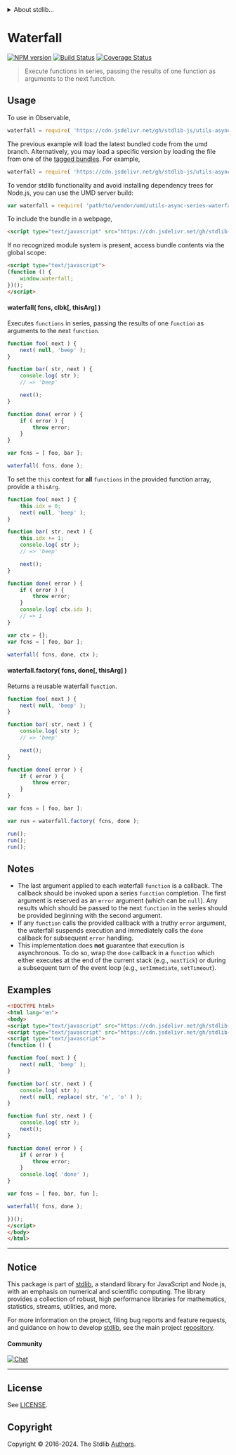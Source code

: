 <!--

@license Apache-2.0

Copyright (c) 2018 The Stdlib Authors.

Licensed under the Apache License, Version 2.0 (the "License");
you may not use this file except in compliance with the License.
You may obtain a copy of the License at

   http://www.apache.org/licenses/LICENSE-2.0

Unless required by applicable law or agreed to in writing, software
distributed under the License is distributed on an "AS IS" BASIS,
WITHOUT WARRANTIES OR CONDITIONS OF ANY KIND, either express or implied.
See the License for the specific language governing permissions and
limitations under the License.

-->


<details>
  <summary>
    About stdlib...
  </summary>
  <p>We believe in a future in which the web is a preferred environment for numerical computation. To help realize this future, we've built stdlib. stdlib is a standard library, with an emphasis on numerical and scientific computation, written in JavaScript (and C) for execution in browsers and in Node.js.</p>
  <p>The library is fully decomposable, being architected in such a way that you can swap out and mix and match APIs and functionality to cater to your exact preferences and use cases.</p>
  <p>When you use stdlib, you can be absolutely certain that you are using the most thorough, rigorous, well-written, studied, documented, tested, measured, and high-quality code out there.</p>
  <p>To join us in bringing numerical computing to the web, get started by checking us out on <a href="https://github.com/stdlib-js/stdlib">GitHub</a>, and please consider <a href="https://opencollective.com/stdlib">financially supporting stdlib</a>. We greatly appreciate your continued support!</p>
</details>

# Waterfall

[![NPM version][npm-image]][npm-url] [![Build Status][test-image]][test-url] [![Coverage Status][coverage-image]][coverage-url] <!-- [![dependencies][dependencies-image]][dependencies-url] -->

> Execute functions in series, passing the results of one function as arguments to the next function.

<!-- Section to include introductory text. Make sure to keep an empty line after the intro `section` element and another before the `/section` close. -->

<section class="intro">

</section>

<!-- /.intro -->

<!-- Package usage documentation. -->



<section class="usage">

## Usage

To use in Observable,

```javascript
waterfall = require( 'https://cdn.jsdelivr.net/gh/stdlib-js/utils-async-series-waterfall@umd/browser.js' )
```
The previous example will load the latest bundled code from the umd branch. Alternatively, you may load a specific version by loading the file from one of the [tagged bundles](https://github.com/stdlib-js/utils-async-series-waterfall/tags). For example,

```javascript
waterfall = require( 'https://cdn.jsdelivr.net/gh/stdlib-js/utils-async-series-waterfall@v0.2.0-umd/browser.js' )
```

To vendor stdlib functionality and avoid installing dependency trees for Node.js, you can use the UMD server build:

```javascript
var waterfall = require( 'path/to/vendor/umd/utils-async-series-waterfall/index.js' )
```

To include the bundle in a webpage,

```html
<script type="text/javascript" src="https://cdn.jsdelivr.net/gh/stdlib-js/utils-async-series-waterfall@umd/browser.js"></script>
```

If no recognized module system is present, access bundle contents via the global scope:

```html
<script type="text/javascript">
(function () {
    window.waterfall;
})();
</script>
```

#### waterfall( fcns, clbk\[, thisArg] )

Executes `functions` in series, passing the results of one `function` as arguments to the next `function`.

```javascript
function foo( next ) {
    next( null, 'beep' );
}

function bar( str, next ) {
    console.log( str );
    // => 'beep'

    next();
}

function done( error ) {
    if ( error ) {
        throw error;
    }
}

var fcns = [ foo, bar ];

waterfall( fcns, done );
```

To set the `this` context for **all** `functions` in the provided function array, provide a `thisArg`.

<!-- eslint-disable no-use-before-define -->

```javascript
function foo( next ) {
    this.idx = 0;
    next( null, 'beep' );
}

function bar( str, next ) {
    this.idx += 1;
    console.log( str );
    // => 'beep'

    next();
}

function done( error ) {
    if ( error ) {
        throw error;
    }
    console.log( ctx.idx );
    // => 1
}

var ctx = {};
var fcns = [ foo, bar ];

waterfall( fcns, done, ctx );
```

#### waterfall.factory( fcns, done\[, thisArg] )

Returns a reusable waterfall `function`.

```javascript
function foo( next ) {
    next( null, 'beep' );
}

function bar( str, next ) {
    console.log( str );
    // => 'beep'

    next();
}

function done( error ) {
    if ( error ) {
        throw error;
    }
}

var fcns = [ foo, bar ];

var run = waterfall.factory( fcns, done );

run();
run();
run();
```

</section>

<!-- /.usage -->

<!-- Package usage notes. Make sure to keep an empty line after the `section` element and another before the `/section` close. -->

<section class="notes">

## Notes

-   The last argument applied to each waterfall `function` is a callback. The callback should be invoked upon a series `function` completion. The first argument is reserved as an `error` argument (which can be `null`). Any results which should be passed to the next `function` in the series should be provided beginning with the second argument.
-   If any `function` calls the provided callback with a truthy `error` argument, the waterfall suspends execution and immediately calls the `done` callback for subsequent `error` handling.
-   This implementation does **not** guarantee that execution is asynchronous. To do so, wrap the `done` callback in a `function` which either executes at the end of the current stack (e.g., `nextTick`) or during a subsequent turn of the event loop (e.g., `setImmediate`, `setTimeout`).

</section>

<!-- /.notes -->

<!-- Package usage examples. -->

<section class="examples">

## Examples

<!-- eslint no-undef: "error" -->

```html
<!DOCTYPE html>
<html lang="en">
<body>
<script type="text/javascript" src="https://cdn.jsdelivr.net/gh/stdlib-js/string-replace@umd/browser.js"></script>
<script type="text/javascript" src="https://cdn.jsdelivr.net/gh/stdlib-js/utils-async-series-waterfall@umd/browser.js"></script>
<script type="text/javascript">
(function () {

function foo( next ) {
    next( null, 'beep' );
}

function bar( str, next ) {
    console.log( str );
    next( null, replace( str, 'e', 'o' ) );
}

function fun( str, next ) {
    console.log( str );
    next();
}

function done( error ) {
    if ( error ) {
        throw error;
    }
    console.log( 'done' );
}

var fcns = [ foo, bar, fun ];

waterfall( fcns, done );

})();
</script>
</body>
</html>
```

</section>

<!-- /.examples -->

<!-- Section to include cited references. If references are included, add a horizontal rule *before* the section. Make sure to keep an empty line after the `section` element and another before the `/section` close. -->

<section class="references">

</section>

<!-- /.references -->

<!-- Section for related `stdlib` packages. Do not manually edit this section, as it is automatically populated. -->

<section class="related">

</section>

<!-- /.related -->

<!-- Section for all links. Make sure to keep an empty line after the `section` element and another before the `/section` close. -->


<section class="main-repo" >

* * *

## Notice

This package is part of [stdlib][stdlib], a standard library for JavaScript and Node.js, with an emphasis on numerical and scientific computing. The library provides a collection of robust, high performance libraries for mathematics, statistics, streams, utilities, and more.

For more information on the project, filing bug reports and feature requests, and guidance on how to develop [stdlib][stdlib], see the main project [repository][stdlib].

#### Community

[![Chat][chat-image]][chat-url]

---

## License

See [LICENSE][stdlib-license].


## Copyright

Copyright &copy; 2016-2024. The Stdlib [Authors][stdlib-authors].

</section>

<!-- /.stdlib -->

<!-- Section for all links. Make sure to keep an empty line after the `section` element and another before the `/section` close. -->

<section class="links">

[npm-image]: http://img.shields.io/npm/v/@stdlib/utils-async-series-waterfall.svg
[npm-url]: https://npmjs.org/package/@stdlib/utils-async-series-waterfall

[test-image]: https://github.com/stdlib-js/utils-async-series-waterfall/actions/workflows/test.yml/badge.svg?branch=v0.2.0
[test-url]: https://github.com/stdlib-js/utils-async-series-waterfall/actions/workflows/test.yml?query=branch:v0.2.0

[coverage-image]: https://img.shields.io/codecov/c/github/stdlib-js/utils-async-series-waterfall/main.svg
[coverage-url]: https://codecov.io/github/stdlib-js/utils-async-series-waterfall?branch=main

<!--

[dependencies-image]: https://img.shields.io/david/stdlib-js/utils-async-series-waterfall.svg
[dependencies-url]: https://david-dm.org/stdlib-js/utils-async-series-waterfall/main

-->

[chat-image]: https://img.shields.io/gitter/room/stdlib-js/stdlib.svg
[chat-url]: https://app.gitter.im/#/room/#stdlib-js_stdlib:gitter.im

[stdlib]: https://github.com/stdlib-js/stdlib

[stdlib-authors]: https://github.com/stdlib-js/stdlib/graphs/contributors

[umd]: https://github.com/umdjs/umd
[es-module]: https://developer.mozilla.org/en-US/docs/Web/JavaScript/Guide/Modules

[deno-url]: https://github.com/stdlib-js/utils-async-series-waterfall/tree/deno
[deno-readme]: https://github.com/stdlib-js/utils-async-series-waterfall/blob/deno/README.md
[umd-url]: https://github.com/stdlib-js/utils-async-series-waterfall/tree/umd
[umd-readme]: https://github.com/stdlib-js/utils-async-series-waterfall/blob/umd/README.md
[esm-url]: https://github.com/stdlib-js/utils-async-series-waterfall/tree/esm
[esm-readme]: https://github.com/stdlib-js/utils-async-series-waterfall/blob/esm/README.md
[branches-url]: https://github.com/stdlib-js/utils-async-series-waterfall/blob/main/branches.md

[stdlib-license]: https://raw.githubusercontent.com/stdlib-js/utils-async-series-waterfall/main/LICENSE

</section>

<!-- /.links -->
